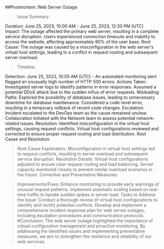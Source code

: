 ##Postmortem: Web Server Outage

>Issue Summary:

Duration: June 25, 2023, 10:00 AM - June 25, 2023, 12:30 PM (UTC)
Impact: The outage affected the primary web server, resulting in a complete service disruption. Users experienced connection timeouts and inability to access the website, affecting approximately 80% of the user base.
Root Cause:
The outage was caused by a misconfiguration in the web server's virtual host settings, leading to a conflict in request routing and subsequent server overload.

>Timeline:

Detection: June 25, 2023, 10:05 AM (UTC) - An automated monitoring alert flagged an unusually high number of HTTP 500 errors.
Actions Taken:
Investigated server logs to identify patterns in error responses.
Assumed a potential DDoS attack due to the sudden influx of error requests.
Misleading Paths:
Explored the possibility of database issues, leading to unnecessary downtime for database maintenance.
Considered a code-level error, resulting in a temporary rollback of recent code changes.
Escalation:
Incident escalated to the DevOps team as the cause remained unclear.
Collaboration initiated with the Network team to assess potential network-related issues.
Resolution:
Identified misconfiguration in the virtual host settings, causing request conflicts.
Virtual host configurations reviewed and corrected to ensure proper request routing and load distribution.
Root Cause and Resolution:

>Root Cause Explanation:
Misconfiguration in virtual host settings led to request conflicts, resulting in server overload and subsequent service disruption.
Resolution Details:
Virtual host configurations adjusted to ensure clear request routing and load balancing.
Server capacity monitored closely to prevent similar overload scenarios in the future.
Corrective and Preventative Measures:

>Improvements/Fixes:
Enhance monitoring to provide early warnings of unusual request patterns.
Implement automatic scaling based on real-time traffic to handle sudden spikes in server load.
Tasks to Address the Issue:
Conduct a thorough review of virtual host configurations to identify and rectify potential conflicts.
Develop and implement a comprehensive incident response plan for web server outages, including escalation procedures and communication protocols.
#Conclusion:
The web server outage highlighted the importance of robust configuration management and proactive monitoring. By addressing the identified issues and implementing preventative measures, we aim to strengthen the resilience and reliability of our web services.
